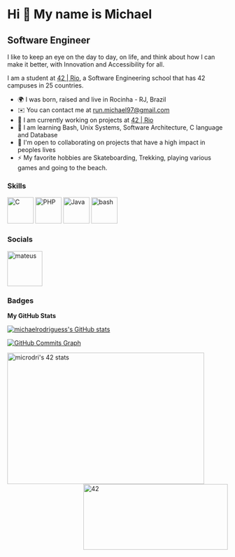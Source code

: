 Hi 👋 My name is Michael
==========================

Software Engineer
-----------------

I like to keep an eye on the day to day, on life, and think about how I can make it better, with Innovation and Accessibility for all.

I am a student at [42 | Rio](https://42.rio/), a Software Engineering school that has 42 campuses in 25 countries.

* 🌍  I was born, raised and live in Rocinha - RJ, Brazil
* ✉️  You can contact me at [run.michael97@gmail.com](mailto:run.michael97@gmail.com)
* 🚀  I am currently working on projects at [42 | Rio](https://42.rio/)
* 🧠  I am learning Bash, Unix Systems, Software Architecture, C language and Database 
* 🤝  I'm open to collaborating on projects that have a high impact in peoples lives
* ⚡  My favorite hobbies are Skateboarding, Trekking, playing various games and going to the beach.

### Skills

<p align="left">
<a href="https://docs.microsoft.com/en-us/cpp/?view=msvc-170" target="_blank" rel="noreferrer"><img src="https://raw.githubusercontent.com/danielcranney/readme-generator/main/public/icons/skills/c-colored.svg" width="60" height="60" alt="C" /></a>
<a href="https://www.php.net/" target="_blank" rel="noreferrer"><img src="https://raw.githubusercontent.com/danielcranney/readme-generator/main/public/icons/skills/php-colored.svg" width="60" height="60" alt="PHP" /></a>
<a href="https://www.oracle.com/java/" target="_blank" rel="noreferrer"><img src="https://raw.githubusercontent.com/danielcranney/readme-generator/main/public/icons/skills/java-colored.svg" width="60" height="60" alt="Java" /></a>
<a href="https://www.gnu.org/software/bash/" target="_blank"> <img src="https://upload.wikimedia.org/wikipedia/commons/4/4b/Bash_Logo_Colored.svg" alt="bash" width="60" height="60"/></a>
</p>


### Socials

<p align="left">
<a href="https://www.linkedin.com/in/michael-rodrigues-0485b7205" target="blank"><img align="center" src="https://upload.wikimedia.org/wikipedia/commons/0/01/LinkedIn_Logo.svg" alt="mateus" height="80" width="80" /></a>

  
### Badges  
<b>My GitHub Stats</b>

<a href="http://www.github.com/michaelrodriguess"><img src="https://github-readme-stats.vercel.app/api?username=michaelrodriguess&show_icons=true&hide=&count_private=true&title_color=0891b2&text_color=ffffff&icon_color=0891b2&bg_color=1c1917&hide_border=true&show_icons=true" alt="michaelrodriguess's GitHub stats" /></a>

<a href="http://www.github.com/michaelrodriguess"><img src="https://activity-graph.herokuapp.com/graph?username=michaelrodriguess&bg_color=1c1917&color=ffffff&line=0891b2&point=ffffff&area_color=1c1917&area=true&hide_border=true&custom_title=GitHub%20Commits%20Graph" alt="GitHub Commits Graph" /></a>
  
<a href="https://github.com/JaeSeoKim/badge42"><img width="450px" height="300px" align="left" src="https://badge42.vercel.app/api/v2/cl5zpvz11000609juhzeloxyd/stats?cursusId=21&coalitionId=piscine" alt="microdri's 42 stats" /></a>
  
<img alt="42" width="330px" height="150px" align="right" src="https://media3.giphy.com/media/cHzAg7giANhtL2Rair/giphy.gif?cid=ecf05e479fbpzgnk8f96m43cgwul18qxvu8s8gduyn0cdej7&rid=giphy.gif&ct=s">
<div width="100%" align="center"></div><br /><br /><br /><br /><br /><br /><br />
